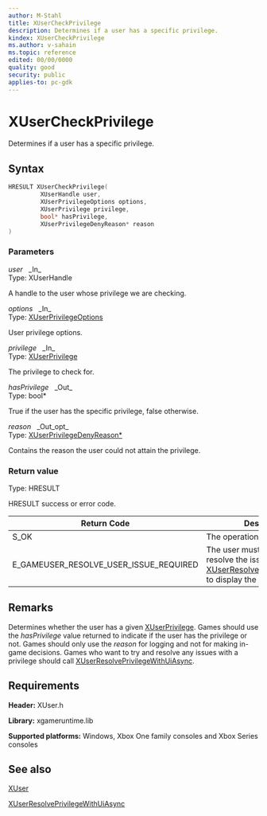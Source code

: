 ```yaml
---
author: M-Stahl
title: XUserCheckPrivilege
description: Determines if a user has a specific privilege.
kindex: XUserCheckPrivilege
ms.author: v-sahain
ms.topic: reference
edited: 00/00/0000
quality: good
security: public
applies-to: pc-gdk
---
```


# XUserCheckPrivilege  

Determines if a user has a specific privilege.  

## Syntax  
  
```cpp
HRESULT XUserCheckPrivilege(  
         XUserHandle user,  
         XUserPrivilegeOptions options,  
         XUserPrivilege privilege,  
         bool* hasPrivilege,  
         XUserPrivilegeDenyReason* reason  
)  
```  
  
### Parameters  
  
*user* &nbsp;&nbsp;\_In\_  
Type: XUserHandle  

A handle to the user whose privilege we are checking.  

*options* &nbsp;&nbsp;\_In\_  
Type: [XUserPrivilegeOptions](../enums/xuserprivilegeoptions.md)  

User privilege options.  

*privilege* &nbsp;&nbsp;\_In\_  
Type: [XUserPrivilege](../enums/xuserprivilege.md)  

The privilege to check for.  

*hasPrivilege* &nbsp;&nbsp;\_Out\_  
Type: bool*  

True if the user has the specific privilege, false otherwise.  

*reason* &nbsp;&nbsp;\_Out\_opt\_  
Type: [XUserPrivilegeDenyReason*](../enums/xuserprivilegedenyreason.md)  

Contains the reason the user could not attain the privilege.  

### Return value

Type: HRESULT
  
HRESULT success or error code. 

| Return Code           | Description             |
|-----------------------|-------------------------|
| S_OK                  | The operation succeeded. |
| E_GAMEUSER_RESOLVE_USER_ISSUE_REQUIRED | The user must use a UI to resolve the issue. Call [XUserResolveIssueWithUiAsync](xuserresolveissuewithuiasync.md) to display the UI to the user. |

## Remarks

Determines whether the user has a given [XUserPrivilege](../enums/xuserprivilege.md). Games should use
the *hasPrivilege* value returned to indicate if the user has the privilege or not. Games should only use the 
*reason* for logging and not for making in-game decisions. Games who want to try and resolve any issues with a 
privilege should call [XUserResolvePrivilegeWithUiAsync](xuserresolveprivilegewithuiasync.md).
 
## Requirements  
  
**Header:** XUser.h
  
**Library:** xgameruntime.lib  
  
**Supported platforms:** Windows, Xbox One family consoles and Xbox Series consoles  
  
## See also

[XUser](../xuser_members.md)
  
[XUserResolvePrivilegeWithUiAsync](xuserresolveprivilegewithuiasync.md)